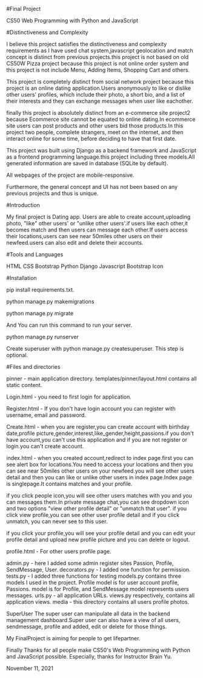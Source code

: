 #Final Project

CS50 Web Programming with Python and JavaScript



#Distinctiveness and Complexity

I believe this project satisfies the distinctiveness and complexity requirements as I have used chat system,javascript geolocation and match concept is distinct from previous projects.this project is not based on old CS50W Pizza project because this project is not online order system and this project is not include Menu, Adding Items, Shopping Cart and others.

This project is completely distinct from social network project because this project is an online dating application.Users anonymously to like or dislike other users' profiles, which include their photo, a short bio, and a list of their interests and they can exchange messages when user like eachother.

finally this project is absolutely distinct from an e-commerce site project2 because Ecommerce site cannot be equated to online dating.In ecommerce site users can post products and other users bid those products.In this project two people, complete strangers, meet on the internet, and then interact online for some time, before deciding to have that first date.

This project was built using Django as a backend framework and JavaScript as a frontend programming language.this project including three models.All generated information are saved in database (SQLite by default).

All webpages of the project are mobile-responsive.

Furthermore, the general concept and UI has not been based on any previous projects and thus is unique.


#Introduction

My final project is  Dating app. Users are able to create account,uploading photo, "like" other users' or "unlike other users'.if users like each other,it becomes match and then users can message each other.If users access their locations,users can see near 50miles other users on their newfeed.users can also edit and delete their accounts.    


#Tools and Languages

HTML
CSS
Bootstrap
Python Django
Javascript
Bootstrap Icon


#Installation

pip install requirements.txt.

python manage.py makemigrations 

python manage.py migrate

And You can run this command to run your server.

python manage.py runserver

Create superuser with python manage.py createsuperuser. This step is optional.


#Files and directories

pinner - main application directory.
templates/pinner/layout.html contains all static content.

Login.html - 
you need to first login for application.

Register.html - 
If you don't have login account you can register with username, email and password.

Create.html - 
when you are register,you can create account with birthday date,profile picture,gender,interest,like_gender,height,passions.if you don't have account,you can't use this application and if you are not register or login.you can't create account.

index.html - 
when you created account,redirect to index page.first you can see alert box for locations.You need to access your locations and then you can see near 50miles other users on your newfeed.you will see other users detail and then you can like or unlike other users in index page.Index page is singlepage.It contains matches and your profile.

if you click people icon,you will see other users matches with you and you can messages them.In private message chat,you can see dropdown icon and two options "view other profile detail" or "unmatch that user".
if you click view profile,you can see other user profile detail and if you click unmatch, you can never  see to this user. 

if you click your profile,you will see your profile detail and you can edit your profile detail and upload new profile picture and you can delete or logout.

profile.html - 
For other users profile page.

admin.py - here I added some admin register sites Passion, Profile, SendMessage, User.
decorators.py - I added one function for permission.
tests.py - I added three functions for testing
models.py contains three models I used in the project. Profile model is for user account profile, Passions. model is for Profile, and SendMessage model represents users messages.
urls.py - all application URLs.
views.py respectively, contains all application views.
media - this directory contains all users profile photos.

SuperUser
The super user can manipulate all data in the backend management dashboard.Super user can also have a view of all users, sendmessage, profile and added, edit or delete for those things.

My FinalProject is aiming for people to get lifepartner.


Finally
Thanks for all people make CS50's Web Programming with Python and JavaScript possible. Especially, thanks for Instructor Brain Yu.

November 11, 2021
